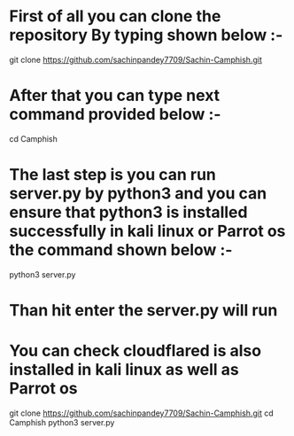 # First of all you can clone the repository By typing shown below :-
git clone https://github.com/sachinpandey7709/Sachin-Camphish.git
# After that you can type next command provided below :-
cd Camphish
# The last step is you can run server.py by python3 and you can ensure that python3 is installed successfully in kali linux or Parrot os the command shown below :-
python3 server.py 
# Than hit enter the server.py will run
# You can check cloudflared is also installed in kali linux as well as Parrot os

git clone https://github.com/sachinpandey7709/Sachin-Camphish.git
cd Camphish
python3 server.py
